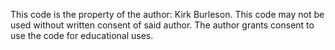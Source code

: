 This code is the property of the author: Kirk Burleson.
This code may not be used without written consent of said author.
The author grants consent to use the code for educational uses.
